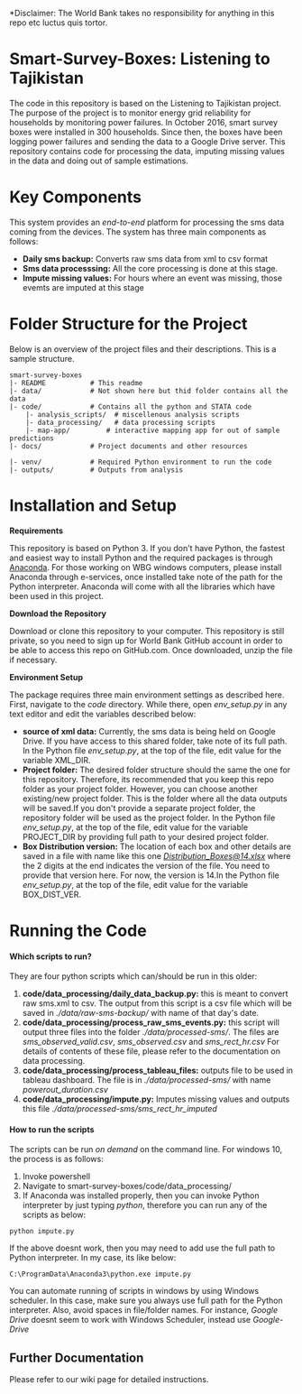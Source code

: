 *Disclaimer: The World Bank takes no responsibility for anything in this repo etc luctus quis tortor. 

Smart-Survey-Boxes: Listening to Tajikistan
============================================

The code in this repository is based on the Listening to Tajikistan project. The purpose of the project is 
to monitor energy grid reliability for households by monitoring power failures. 
In October 2016, smart survey boxes were installed in 300 households. Since then, the boxes have been logging 
power failures and sending the data to a Google Drive server. This repository contains code for processing the data, 
imputing missing values in the data and doing out of sample estimations.

Key Components
============================================
This system provides an *end-to-end* platform for processing the sms data coming from the 
devices. The system has three main components as follows:
- **Daily sms backup:** Converts raw sms data from xml to csv format
- **Sms data processsing:** All the core processing is done at this stage.
- **Impute missing values:** For hours where an event was missing, those evemts are imputed at this stage 

Folder Structure for the Project
============================================
Below is an overview of the project files and their descriptions. This is a sample structure.

    smart-survey-boxes
    |- README           # This readme
    |- data/        	# Not shown here but thid folder contains all the data
    |- code/        	# Contains all the python and STATA code
        |- analysis_scripts/  # miscellenous analysis scripts
        |- data_processing/   # data processing scripts
        |- map-app/         # interactive mapping app for out of sample predictions
    |- docs/        	# Project documents and other resources
    
    |- venv/            # Required Python environment to run the code
    |- outputs/         # Outputs from analysis
    
   
Installation and Setup
============================================

**Requirements**

This repository is based on Python 3. If you don't have Python, the fastest and easiest  way to install Python and the required packages is through [Anaconda](https://www.anaconda.com/what-is-anaconda/). For those working on WBG windows computers, please install Anaconda through e-services, once installed take note of the path for the Python interpreter. Anaconda will come with all the libraries which have been used in this project.

**Download the Repository**

Download or clone this repository to your computer. This repository is still private, so you need to sign up for World Bank GitHub account in order to be able to access this repo on GitHub.com.   Once downloaded, unzip the file if necessary.

**Environment Setup**

The package requires three main environment settings as described here. First, navigate to the *code* directory. While there, open *env_setup.py* in any text editor and edit the variables described below:
- **source of xml data:** Currently, the sms data is being held on Google Drive. If you have access to this shared folder, take note of its full path. In the Python file *env_setup.py*, at the top of the file, edit value for the variable XML_DIR.
- **Project folder:** The desired folder structure should the same the one  for this repository. Therefore, its recommended that you keep this repo folder as your project folder. However, you can choose another existing/new project folder. This is the folder where all the data outputs will be saved.If you don't provide a separate project folder, the repository folder will be used as the project folder. In the Python file *env_setup.py*, at the top of the file, edit value for the variable PROJECT_DIR by providing full path to your desired project folder.
- **Box Distribution version:** The location of each box and other details are saved in a file with name like this one *Distribution_Boxes@14.xlsx* where the 2 digits at the end indicates the version of the file. You need to provide that version here. For now, the version is 14.In the Python file *env_setup.py*, at the top of the file, edit value for the variable BOX_DIST_VER.

Running the Code
============================================

#### Which scripts to run?
They are four python scripts which can/should be run in this older:
   
1. **code/data_processing/daily_data_backup.py:**  this is meant to convert raw sms.xml to csv. The output from this script is a csv file which will be saved in *./data/raw-sms-backup/* with name of that day's date.
2. **code/data_processing/process_raw_sms_events.py:** this script will output three files into the folder *./data/processed-sms/*. The files are *sms_observed_valid.csv*, *sms_observed.csv* and *sms_rect_hr.csv* For details of contents of these file, please refer to the documentation on data processing.
3. **code/data_processing/process_tableau_files:** outputs file to be used in tableau dashboard. The file is in *./data/processed-sms/* with name *powerout_duration.csv*
4. **code/data_processing/impute.py:** Imputes missing values and outputs this file *./data/processed-sms/sms_rect_hr_imputed*
 
#### How to run the scripts
The scripts can be run *on demand* on the command line. For windows 10, the process is as follows:
1. Invoke powershell
2. Navigate to smart-survey-boxes/code/data_processing/
3. If Anaconda was installed properly, then you can invoke Python interpreter by just typing *python*, therefore you can run any of the scripts as below:
````
python impute.py

````  
If the above doesnt work, then you may need to add use the full path to Python interpreter. In my case, its like below:
````
C:\ProgramData\Anaconda3\python.exe impute.py

````  
You can automate running of scripts in windows by using Windows scheduler. 
In this case, make sure you always use full path for the Python interpreter. 
Also, avoid spaces in file/folder names. For instance, *Google Drive* doesnt seem to work with   Windows Scheduler, instead use *Google-Drive*

Further Documentation
--------------------------------
Please refer to our wiki page for detailed instructions.
